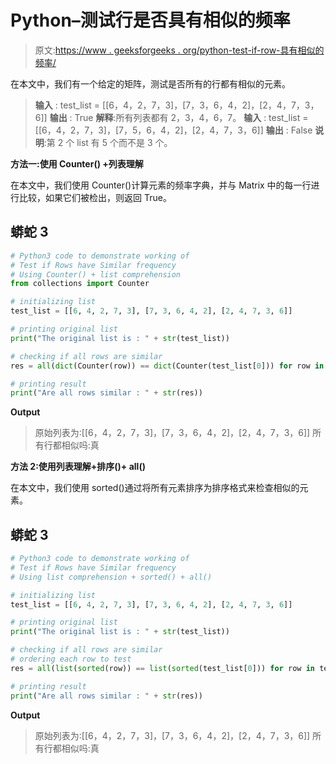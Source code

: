 # Python–测试行是否具有相似的频率

> 原文:[https://www . geeksforgeeks . org/python-test-if-row-具有相似的频率/](https://www.geeksforgeeks.org/python-test-if-rows-have-similar-frequency/)

在本文中，我们有一个给定的矩阵，测试是否所有的行都有相似的元素。

> **输入** : test_list = [[6，4，2，7，3]，[7，3，6，4，2]，[2，4，7，3，6]]
> **输出** : True
> **解释**:所有列表都有 2，3，4，6，7。
> **输入** : test_list = [[6，4，2，7，3]，[7，5，6，4，2]，[2，4，7，3，6]]
> **输出** : False
> **说明**:第 2 个 list 有 5 个而不是 3 个。

**方法一:使用 Counter() +列表理解**

在本文中，我们使用 Counter()计算元素的频率字典，并与 Matrix 中的每一行进行比较，如果它们被检出，则返回 True。

## 蟒蛇 3

```py
# Python3 code to demonstrate working of 
# Test if Rows have Similar frequency
# Using Counter() + list comprehension
from collections import Counter

# initializing list
test_list = [[6, 4, 2, 7, 3], [7, 3, 6, 4, 2], [2, 4, 7, 3, 6]]

# printing original list
print("The original list is : " + str(test_list))

# checking if all rows are similar 
res = all(dict(Counter(row)) == dict(Counter(test_list[0])) for row in test_list)

# printing result 
print("Are all rows similar : " + str(res))
```

**Output**

> 原始列表为:[[6，4，2，7，3]，[7，3，6，4，2]，[2，4，7，3，6]]
> 所有行都相似吗:真

**方法 2:使用列表理解+排序()+ all()**

在本文中，我们使用 sorted()通过将所有元素排序为排序格式来检查相似的元素。

## 蟒蛇 3

```py
# Python3 code to demonstrate working of 
# Test if Rows have Similar frequency
# Using list comprehension + sorted() + all()

# initializing list
test_list = [[6, 4, 2, 7, 3], [7, 3, 6, 4, 2], [2, 4, 7, 3, 6]]

# printing original list
print("The original list is : " + str(test_list))

# checking if all rows are similar 
# ordering each row to test 
res = all(list(sorted(row)) == list(sorted(test_list[0])) for row in test_list)

# printing result 
print("Are all rows similar : " + str(res))
```

**Output**

> 原始列表为:[[6，4，2，7，3]，[7，3，6，4，2]，[2，4，7，3，6]]
> 所有行都相似吗:真